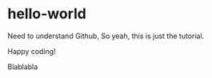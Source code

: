 # hello-world
Need to understand Github,
So yeah, this is just the tutorial.

Happy coding!

Blablabla
